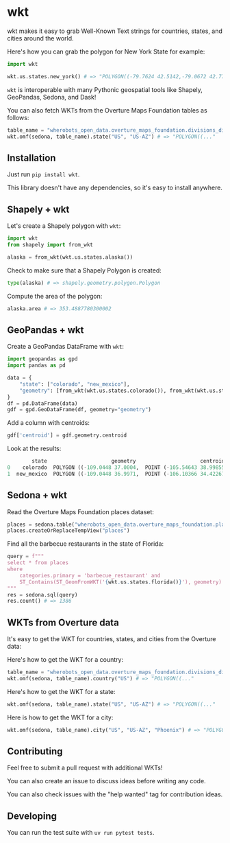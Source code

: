 # wkt

wkt makes it easy to grab Well-Known Text strings for countries, states, and cities around the world.

Here's how you can grab the polygon for New York State for example:

```python
import wkt

wkt.us.states.new_york() # => "POLYGON((-79.7624 42.5142,-79.0672 42.7783..."
```

`wkt` is interoperable with many Pythonic geospatial tools like Shapely, GeoPandas, Sedona, and Dask!

You can also fetch WKTs from the Overture Maps Foundation tables as follows:

```python
table_name = "wherobots_open_data.overture_maps_foundation.divisions_division_area"
wkt.omf(sedona, table_name).state("US", "US-AZ") # => "POLYGON((..."
```

## Installation

Just run `pip install wkt`.

This library doesn't have any dependencies, so it's easy to install anywhere.

## Shapely + wkt

Let's create a Shapely polygon with `wkt`:

```python
import wkt
from shapely import from_wkt

alaska = from_wkt(wkt.us.states.alaska())
```

Check to make sure that a Shapely Polygon is created:

```python
type(alaska) # => shapely.geometry.polygon.Polygon
```

Compute the area of the polygon:

```python
alaska.area # => 353.4887780300002
```

## GeoPandas + wkt

Create a GeoPandas DataFrame with `wkt`:

```python
import geopandas as gpd
import pandas as pd

data = {
    "state": ["colorado", "new_mexico"],
    "geometry": [from_wkt(wkt.us.states.colorado()), from_wkt(wkt.us.states.new_mexico())]
}
df = pd.DataFrame(data)
gdf = gpd.GeoDataFrame(df, geometry="geometry")
```

Add a column with centroids:

```python
gdf['centroid'] = gdf.geometry.centroid
```

Look at the results:

```python
        state                     geometry                     centroid
0    colorado  POLYGON ((-109.0448 37.0004,  POINT (-105.54643 38.99855)
1  new_mexico  POLYGON ((-109.0448 36.9971,  POINT (-106.10366 34.42267)
```

## Sedona + wkt

Read the Overture Maps Foundation places dataset:

```python
places = sedona.table("wherobots_open_data.overture_maps_foundation.places_place")
places.createOrReplaceTempView("places")
```

Find all the barbecue restaurants in the state of Florida:

```python
query = f"""
select * from places
where
    categories.primary = 'barbecue_restaurant' and
    ST_Contains(ST_GeomFromWKT('{wkt.us.states.florida()}'), geometry)
"""
res = sedona.sql(query)
res.count() # => 1386
```

## WKTs from Overture data

It's easy to get the WKT for countries, states, and cities from the Overture data:

Here's how to get the WKT for a country:

```python
table_name = "wherobots_open_data.overture_maps_foundation.divisions_division_area"
wkt.omf(sedona, table_name).country("US") # => "POLYGON((..."
```

Here's how to get the WKT for a state:

```python
wkt.omf(sedona, table_name).state("US", "US-AZ") # => "POLYGON((..."
```

Here is how to get the WKT for a city:

```python
wkt.omf(sedona, table_name).city("US", "US-AZ", "Phoenix") # => "POLYGON((..."
```

## Contributing

Feel free to submit a pull request with additional WKTs!

You can also create an issue to discuss ideas before writing any code.

You can also check issues with the "help wanted" tag for contribution ideas.

## Developing

You can run the test suite with `uv run pytest tests`.

